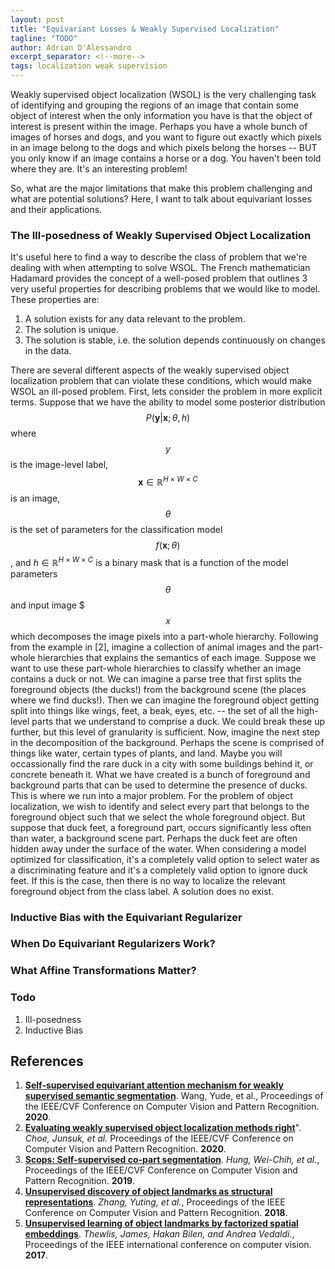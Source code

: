 ```yaml
---
layout: post
title: "Equivariant Losses & Weakly Supervised Localization"
tagline: "TODO"
author: Adrian D'Alessandro
excerpt_separator: <!--more-->
tags: localization weak supervision
---
```


Weakly supervised object localization (WSOL) is the very challenging task of identifying and grouping the regions of an image that contain some object of interest when the only information you have is that the object of interest is present within the image. Perhaps you have a whole bunch of images of horses and dogs, and you want to figure out exactly which pixels in an image belong to the dogs and which pixels belong the horses -- BUT you only know if an image contains a horse or a dog. You haven't been told where they are. It's an interesting problem!

[//]:  # (Maybe put a picture here?)

So, what are the major limitations that make this problem challenging and what are potential solutions? Here, I want to talk about equivariant losses and their applications. 

### The Ill-posedness of Weakly Supervised Object Localization
It's useful here to find a way to describe the class of problem that we're dealing with when attempting to solve WSOL. The French mathematician Hadamard provides the concept of a well-posed problem that outlines 3 very useful properties for describing problems that we would like to model. These properties are:
1. A solution exists for any data relevant to the problem.
2. The solution is unique.
3. The solution is stable, i.e. the solution depends continuously on changes in the data.

There are several different aspects of the weakly supervised object localization problem that can violate these conditions, which would make WSOL an ill-posed problem. First, lets consider the problem in more explicit terms. Suppose that we have the ability to model some posterior distribution $$P(\mathbf{y}|\mathbf{x}; \theta, h)$$ where $$y$$ is the image-level label, $$\mathbf{x} \in \mathbb{R}^{H \times W \times C}$$ is an image, $$\theta$$ is the set of parameters for the classification model $$f(\mathbf{x}; \theta)$$, and $h \in \mathbb{R}^{H \times W \times C}$ is a binary mask that is a function of the model parameters $$\theta$$ and input image $$$x$$ which decomposes the image pixels into a part-whole hierarchy. Following from the example in \[2\], imagine a collection of animal images and the part-whole hierarchies that explains the semantics of each image. Suppose we want to use these part-whole hierarchies to classify whether an image contains a duck or not. We can imagine a parse tree that first splits the foreground objects (the ducks!) from the background scene (the places where we find ducks!). Then we can imagine the foreground object getting split into things like wings, feet, a beak, eyes, etc. --  the set of all the high-level parts that we understand to comprise a duck. We could break these up further, but this level of granularity is sufficient. Now, imagine the next step in the decomposition of the background. Perhaps the scene is comprised of things like water, certain types of plants, and land. Maybe you will occassionally find the rare duck in a city with some buildings behind it, or concrete beneath it. What we have created is a bunch of foreground and background parts that can be used to determine the presence of ducks. This is where we run into a major problem. For the problem of object localization, we wish to identify and select every part that belongs to the foreground object such that we select the whole foreground object. But suppose that duck feet, a foreground part, occurs significantly less often than water, a background scene part. Perhaps the duck feet are often hidden away under the surface of the water. When considering a model optimized for classification, it's a completely valid option to select water as a discriminating feature and it's a completely valid option to ignore duck feet. If this is the case, then there is no way to localize the relevant foreground object from the class label. A solution does no exist.

### Inductive Bias with the Equivariant Regularizer

### When Do Equivariant Regularizers Work?

### What Affine Transformations Matter?

### Todo

1. Ill-posedness
2. Inductive Bias

## References
1. __[Self-supervised equivariant attention mechanism for weakly supervised semantic segmentation](https://openaccess.thecvf.com/content_CVPR_2020/html/Wang_Self-Supervised_Equivariant_Attention_Mechanism_for_Weakly_Supervised_Semantic_Segmentation_CVPR_2020_paper.html)__. Wang, Yude, et al., Proceedings of the IEEE/CVF Conference on Computer Vision and Pattern Recognition. __2020__.
2. __[Evaluating weakly supervised object localization methods right](https://openaccess.thecvf.com/content_CVPR_2020/html/Choe_Evaluating_Weakly_Supervised_Object_Localization_Methods_Right_CVPR_2020_paper.html)__". _Choe, Junsuk, et al._ Proceedings of the IEEE/CVF Conference on Computer Vision and Pattern Recognition. __2020__.
3. __[Scops: Self-supervised co-part segmentation](https://openaccess.thecvf.com/content_CVPR_2019/html/Hung_SCOPS_Self-Supervised_Co-Part_Segmentation_CVPR_2019_paper.html)__. _Hung, Wei-Chih, et al._, Proceedings of the IEEE/CVF Conference on Computer Vision and Pattern Recognition. __2019__.
4.  __[Unsupervised discovery of object landmarks as structural representations](https://openaccess.thecvf.com/content_cvpr_2018/html/Zhang_Unsupervised_Discovery_of_CVPR_2018_paper.html)__. _Zhang, Yuting, et al._, Proceedings of the IEEE Conference on Computer Vision and Pattern Recognition. __2018__.
5.  __[Unsupervised learning of object landmarks by factorized spatial embeddings](https://openaccess.thecvf.com/content_iccv_2017/html/Thewlis_Unsupervised_Learning_of_ICCV_2017_paper.html)__. _Thewlis, James, Hakan Bilen, and Andrea Vedaldi._, Proceedings of the IEEE international conference on computer vision. __2017__.
